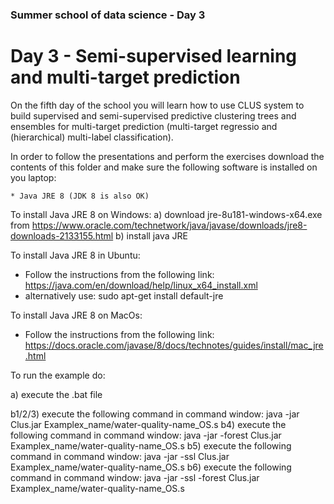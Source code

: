 ### Summer school of data science - Day 3

# Day 3 - Semi-supervised learning and multi-target prediction

On the fifth day of the school you will learn how to use CLUS system to build supervised and semi-supervised predictive clustering trees and ensembles for multi-target prediction (multi-target regressio and (hierarchical) multi-label classification).

In order to follow the presentations and perform the exercises download the contents of this folder and make sure the following software is installed on you laptop:

	* Java JRE 8 (JDK 8 is also OK)
	
To install Java JRE 8 on Windows: 
a) download jre-8u181-windows-x64.exe from https://www.oracle.com/technetwork/java/javase/downloads/jre8-downloads-2133155.html
b) install java JRE

To install Java JRE 8 in Ubuntu:
- Follow the instructions from the following link: 
https://java.com/en/download/help/linux_x64_install.xml
- alternatively use: sudo apt-get install default-jre

To install Java JRE 8 on MacOs:
- Follow the instructions from the following link: 
https://docs.oracle.com/javase/8/docs/technotes/guides/install/mac_jre.html

To run the example do:

a) execute the .bat file

b1/2/3) execute the following command in command window: 
	java -jar Clus.jar Examplex_name/water-quality-name_OS.s
b4)    execute the following command in command window: 
	java -jar -forest Clus.jar Examplex_name/water-quality-name_OS.s
b5)     execute the following command in command window: 
	java -jar -ssl Clus.jar Examplex_name/water-quality-name_OS.s
b6)      execute the following command in command window: 
	java -jar -ssl -forest Clus.jar Examplex_name/water-quality-name_OS.s

